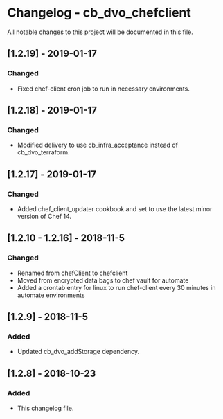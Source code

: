 # Changelog - cb_dvo_chefclient

All notable changes to this project will be documented in this file.

## [1.2.19] - 2019-01-17

### Changed

- Fixed chef-client cron job to run in necessary environments.

## [1.2.18] - 2019-01-17

### Changed

- Modified delivery to use cb_infra_acceptance instead of cb_dvo_terraform.

## [1.2.17] - 2019-01-17

### Changed

- Added chef_client_updater cookbook and set to use the latest minor version of Chef 14.

## [1.2.10 - 1.2.16] - 2018-11-5

### Changed

- Renamed from chefClient to chefclient
- Moved from encrypted data bags to chef vault for automate
- Added a crontab entry for linux to run chef-client every 30 minutes in automate environments

## [1.2.9] - 2018-11-5

### Added

- Updated cb_dvo_addStorage dependency.

## [1.2.8] - 2018-10-23

### Added

- This changelog file.

